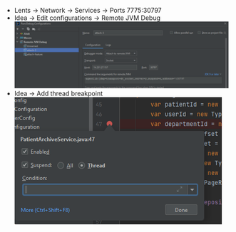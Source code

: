 * Lents -> Network -> Services -> Ports 7775:30797
* Idea -> Edit configurations -> Remote JVM Debug
![](img/config.png)
* Idea -> Add thread breakpoint
![](img/breakpoint.png)
